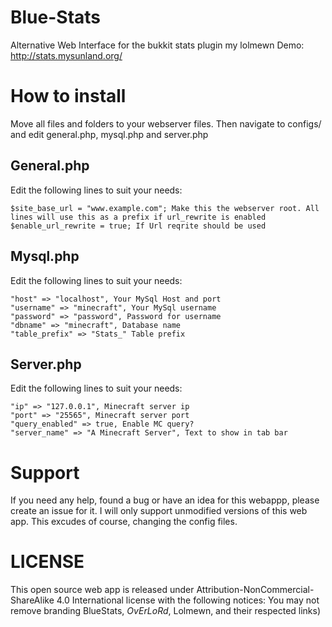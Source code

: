 # Blue-Stats
Alternative Web Interface for the bukkit stats plugin my lolmewn
Demo: http://stats.mysunland.org/

How to install
==============
Move all files and folders to your webserver files. Then navigate to configs/ and edit general.php, mysql.php and server.php

General.php
--------------
Edit the following lines to suit your needs:
```
$site_base_url = "www.example.com"; Make this the webserver root. All lines will use this as a prefix if url_rewrite is enabled
$enable_url_rewrite = true; If Url reqrite should be used
```

Mysql.php
--------------
Edit the following lines to suit your needs:
```
"host" => "localhost", Your MySql Host and port
"username" => "minecraft", Your MySql username
"password" => "password", Password for username
"dbname" => "minecraft", Database name
"table_prefix" => "Stats_" Table prefix
```

Server.php
--------------
Edit the following lines to suit your needs:
```
"ip" => "127.0.0.1", Minecraft server ip
"port" => "25565", Minecraft server port
"query_enabled" => true, Enable MC query?
"server_name" => "A Minecraft Server", Text to show in tab bar
```

Support
==============
If you need any help, found a bug or have an idea for this webappp, please create an issue for it. I will only support unmodified versions of this web app. This excudes of course, changing the config files.

LICENSE
==============
This open source web app is released under
Attribution-NonCommercial-ShareAlike 4.0 International license with the following notices:
You may not remove branding BlueStats, _OvErLoRd_, Lolmewn, and their respected links)


